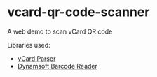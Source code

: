 # vcard-qr-code-scanner

A web demo to scan vCard QR code

Libraries used:

* [vCard Parser](https://github.com/Heymdall/vcard)
* [Dynamsoft Barcode Reader](https://www.dynamsoft.com/barcode-reader/overview/)
